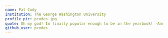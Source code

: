 ```yaml
---
name: Pat Cody
institution: The George Washington University
profile_pic: pcodes.jpg
quote: Oh my god! Im finally popular enough to be in the yearbook! -Annie Edison, Community
github_user: pcodes
---
```


